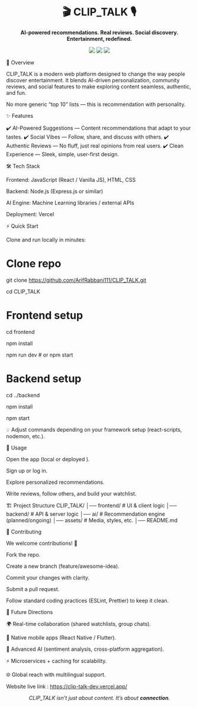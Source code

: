 <h1 align="center">🎬 CLIP_TALK 🎙️</h1> <p align="center"> <b>AI-powered recommendations. Real reviews. Social discovery.<br> Entertainment, redefined.</b> </p> <p align="center"> <img src="https://img.shields.io/badge/AI-Recommendations-blueviolet?style=for-the-badge"> <img src="https://img.shields.io/badge/Social-Engagement-brightgreen?style=for-the-badge"> <img src="https://img.shields.io/badge/Reviews-Authentic-orange?style=for-the-badge"> 

  
  🚀 Overview

CLIP_TALK is a modern web platform designed to change the way people discover entertainment.
It blends AI-driven personalization, community reviews, and social features to make exploring content seamless, authentic, and fun.

No more generic “top 10” lists — this is recommendation with personality.

✨ Features

✔️ AI-Powered Suggestions — Content recommendations that adapt to your tastes.
✔️ Social Vibes — Follow, share, and discuss with others.
✔️ Authentic Reviews — No fluff, just real opinions from real users.
✔️ Clean Experience — Sleek, simple, user-first design.

🛠️ Tech Stack

Frontend: JavaScript (React / Vanilla JS), HTML, CSS

Backend: Node.js (Express.js or similar)

AI Engine: Machine Learning libraries / external APIs

Deployment: Vercel

⚡ Quick Start

Clone and run locally in minutes:

# Clone repo
git clone https://github.com/ArifRabbani111/CLIP_TALK.git

cd CLIP_TALK

# Frontend setup

cd frontend

npm install

npm run dev    # or npm start

# Backend setup

cd ../backend

npm install

npm start


💡 Adjust commands depending on your framework setup (react-scripts, nodemon, etc.).

🎯 Usage

Open the app (local or deployed
).

Sign up or log in.

Explore personalized recommendations.

Write reviews, follow others, and build your watchlist.

🏗️ Project Structure
CLIP_TALK/
│── frontend/    # UI & client logic
│── backend/     # API & server logic
│── ai/          # Recommendation engine (planned/ongoing)
│── assets/      # Media, styles, etc.
│── README.md

🌱 Contributing

We welcome contributions! 🚀

Fork the repo.

Create a new branch (feature/awesome-idea).

Commit your changes with clarity.

Submit a pull request.

Follow standard coding practices (ESLint, Prettier) to keep it clean.
 
🔮 Future Directions

🌍 Real-time collaboration (shared watchlists, group chats).

📱 Native mobile apps (React Native / Flutter).

🧠 Advanced AI (sentiment analysis, cross-platform aggregation).

⚡ Microservices + caching for scalability.

🌐 Global reach with multilingual support.

Website live link : https://clip-talk-dev.vercel.app/

<p align="center"> <i>CLIP_TALK isn’t just about content. It’s about <b>connection</b>.</i> </p>
